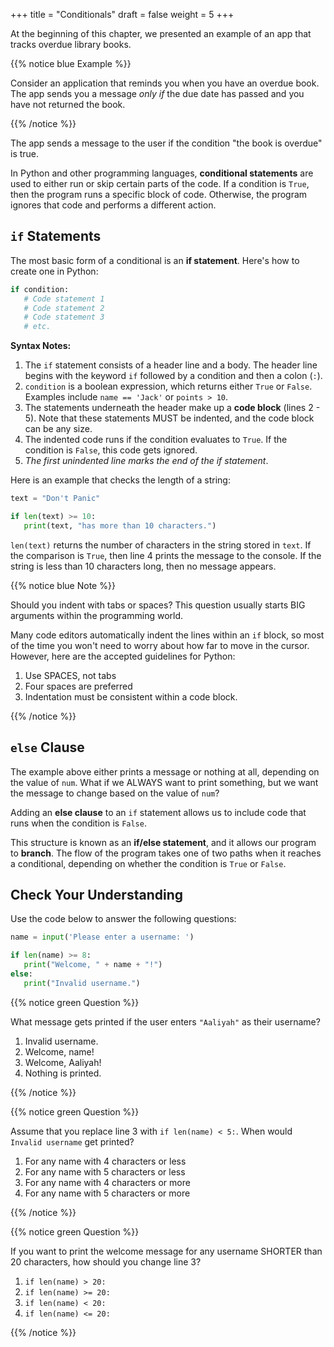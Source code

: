 +++
title = "Conditionals"
draft = false
weight = 5
+++

At the beginning of this chapter, we presented an example of an app that tracks
overdue library books.

{{% notice blue Example %}}

Consider an application that reminds you when you have an overdue book. The
app sends you a message *only if* the due date has passed and you have not
returned the book.

{{% /notice %}}

The app sends a message to the user if the condition "the book is overdue" is
true.

In Python and other programming languages, **conditional statements** are used
to either run or skip certain parts of the code. If a condition is `True`,
then the program runs a specific block of code. Otherwise, the program ignores
that code and performs a different action.

## `if` Statements

The most basic form of a conditional is an **if statement**. Here's how to
create one in Python:

```python {linenos=table}
if condition:
   # Code statement 1
   # Code statement 2
   # Code statement 3
   # etc.
```

**Syntax Notes:**

1. The `if` statement consists of a header line and a body. The header line
   begins with the keyword `if` followed by a condition and then a
   colon (`:`).
1. `condition` is a boolean expression, which returns either `True` or
   `False`. Examples include `name == 'Jack'` or `points > 10`.
1. The statements underneath the header make up a **code block** (lines
   2 - 5). Note that these statements MUST be indented, and the code block
   can be any size.
1. The indented code runs if the condition evaluates to `True`. If the
   condition is `False`, this code gets ignored.
1. *The first unindented line marks the end of the if statement*.

Here is an example that checks the length of a string:

```python {linenos=table}
text = "Don't Panic"

if len(text) >= 10:
   print(text, "has more than 10 characters.")
```

`len(text)` returns the number of characters in the string stored in
`text`. If the comparison is `True`, then line 4 prints the message to the
console. If the string is less than 10 characters long, then no message
appears.

{{% notice blue Note %}}

Should you indent with tabs or spaces? This question usually starts BIG
arguments within the programming world.

Many code editors automatically indent the lines within an `if` block, so most
of the time you won't need to worry about how far to move in the cursor.
However, here are the accepted guidelines for Python:

1. Use SPACES, not tabs
1. Four spaces are preferred
1. Indentation must be consistent within a code block.

{{% /notice %}}

## `else` Clause

The example above either prints a message or nothing at all, depending on the
value of `num`. What if we ALWAYS want to print something, but we want the
message to change based on the value of `num`?

Adding an **else clause** to an `if` statement allows us to include code that
runs when the condition is `False`.

This structure is known as an **if/else statement**, and it allows our program
to **branch**. The flow of the program takes one of two paths when it reaches a
conditional, depending on whether the condition is `True` or `False`.

## Check Your Understanding

Use the code below to answer the following questions:

```python {linenos=table}
name = input('Please enter a username: ')

if len(name) >= 8:
   print("Welcome, " + name + "!")
else:
   print("Invalid username.")
```

{{% notice green Question %}}

What message gets printed if the user enters `"Aaliyah"` as their username?

1. Invalid username.
1. Welcome, name!
1. Welcome, Aaliyah!
1. Nothing is printed.

{{% /notice %}}

<!-- 1 -->

{{% notice green Question %}}

Assume that you replace line 3 with `if len(name) < 5:`. When would `Invalid username` get printed?

1. For any name with 4 characters or less
1. For any name with 5 characters or less
1. For any name with 4 characters or more
1. For any name with 5 characters or more

{{% /notice %}}

<!-- 4 -->

{{% notice green Question %}}

If you want to print the welcome message for any username SHORTER than 20
characters, how should you change line 3?

1. `if len(name) > 20:`
1. `if len(name) >= 20:`
1. `if len(name) < 20:`
1. `if len(name) <= 20:`

{{% /notice %}}

<!-- 3 -->